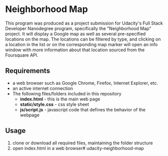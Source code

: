 # Neighborhood Map
This program was produced as a project submission for Udacity's Full Stack Developer Nanodegree program, specifically
the "Neighborhood Map" project.  It will display a Google map as well as several pre-specified locations on the map.  The locations can be filtered by type, and clicking on a location in the list or on the corresponding map marker will open an info window with more information about that location sourced from the Foursquare API.

## Requirements
- a web browser such as Google Chrome, Firefox, Internet Explorer, etc.
- an active internet connection
- The following files/folders included in this repository
  - **index.html** - this is the main web page
  - **static/style.css** - css style sheet
  - **js/script.js** - javascript code that defines the behavior of the webpage

## Usage
1.  clone or download all required files, maintaining the folder structure
2.  open index.html in a web browser# udacity-neighborhood-map
